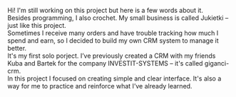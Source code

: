 Hi! I'm still working on this project but here is a few words about it. <br>
Besides programming, I also crochet. My small business is called Jukietki – just like this project. <br>
Sometimes I receive many orders and have trouble tracking how much I spend and earn, so I decided to build my own CRM system to manage it better. <br>
It's my first solo porject. I’ve previously created a CRM with my friends Kuba and Bartek for the company INVESTIT-SYSTEMS – it's called giganci-crm. <br>
In this project I focused on creating simple and clear interface. It's also a way for me to practice and reinforce what I’ve already learned. <br>
